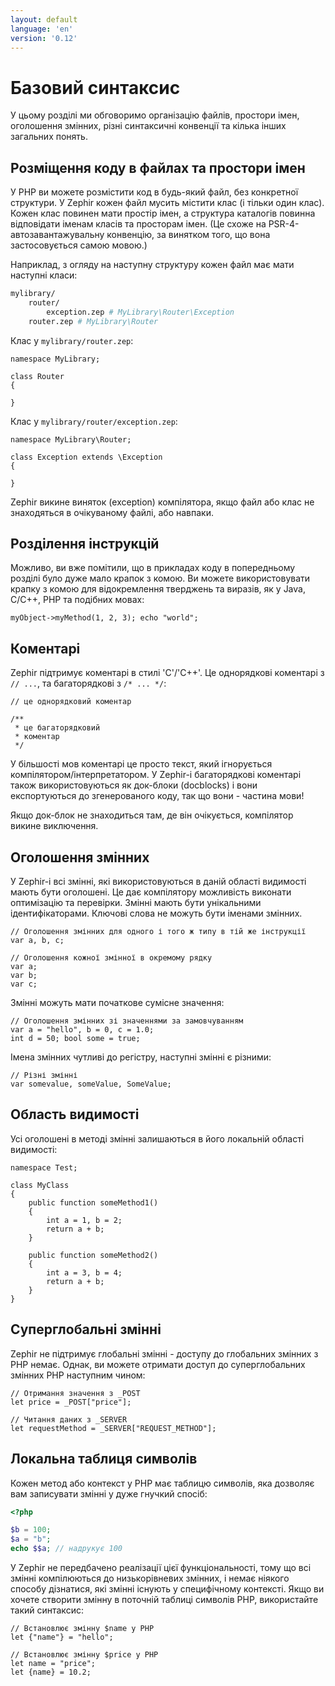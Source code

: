 ```yaml
---
layout: default
language: 'en'
version: '0.12'
---
```


# Базовий синтаксис

У цьому розділі ми обговоримо організацію файлів, простори імен, оголошення змінних, різні синтаксичні конвенції та кілька інших загальних понять.

<a name='organizing-code-in-files-and-namespaces'></a>

## Розміщення коду в файлах та простори імен

У PHP ви можете розмістити код в будь-який файл, без конкретної структури. У Zephir кожен файл мусить містити клас (і тільки один клас). Кожен клас повинен мати простір імен, а структура каталогів повинна відповідати іменам класів та просторам імен. (Це схоже на PSR-4-автозавантажувальну конвенцію, за винятком того, що вона застосовується самою мовою.)

Наприклад, з огляду на наступну структуру кожен файл має мати наступні класи:

```bash
mylibrary/
    router/
        exception.zep # MyLibrary\Router\Exception
    router.zep # MyLibrary\Router
```

Клас у `mylibrary/router.zep`:

```zephir
namespace MyLibrary;

class Router
{

}
```

Клас у `mylibrary/router/exception.zep`:

```zephir
namespace MyLibrary\Router;

class Exception extends \Exception
{

}
```

Zephir викине виняток (exception) компілятора, якщо файл або клас не знаходяться в очікуваному файлі, або навпаки.

<a name='instruction-separation'></a>

## Розділення інструкцій

Можливо, ви вже помітили, що в прикладах коду в попередньому розділі було дуже мало крапок з комою. Ви можете використовувати крапку з комою для відокремлення тверджень та виразів, як у Java, C/C++, PHP та подібних мовах:

```zephir
myObject->myMethod(1, 2, 3); echo "world";
```

<a name='comments'></a>

## Коментарі

Zephir підтримує коментарі в стилі 'C'/'C++'. Це однорядкові коментарі з `// ...`, та багаторядкові з `/* ... */`:

```zephir
// це однорядковий коментар

/**
 * це багаторядковий
 * коментар
 */
```

У більшості мов коментарі це просто текст, який ігнорується компілятором/інтерпретатором. У Zephir-і багаторядкові коментарі також використовуються як док-блоки (docblocks) і вони експортуються до згенерованого коду, так що вони - частина мови!

Якщо док-блок не знаходиться там, де він очікується, компілятор викине виключення.

<a name='variable-declarations'></a>

## Оголошення змінних

У Zephir-і всі змінні, які використовуються в даній області видимості мають бути оголошені. Це дає компілятору можливість виконати оптимізацію та перевірки. Змінні мають бути унікальними ідентифікаторами. Ключові слова не можуть бути іменами змінних.

```zephir
// Оголошення змінних для одного і того ж типу в тій же інструкції
var a, b, c;

// Оголошення кожної змінної в окремому рядку
var a;
var b;
var c;
```

Змінні можуть мати початкове сумісне значення:

```zephir
// Оголошення змінних зі значеннями за замовчуванням
var a = "hello", b = 0, c = 1.0;
int d = 50; bool some = true;
```

Імена змінних чутливі до регістру, наступні змінні є різними:

```zephir
// Різні змінні
var somevalue, someValue, SomeValue;
```

<a name='variable-scope'></a>

## Область видимості

Усі оголошені в методі змінні залишаються в його локальній області видимості:

```zephir
namespace Test;

class MyClass
{
    public function someMethod1()
    {
        int a = 1, b = 2;
        return a + b;
    }

    public function someMethod2()
    {
        int a = 3, b = 4;
        return a + b;
    }
}
```

<a name='super-global'></a>

## Суперглобальні змінні

Zephir не підтримує глобальні змінні - доступу до глобальних змінних з PHP немає. Однак, ви можете отримати доступ до суперглобальних змінних PHP наступним чином:

```zephir
// Отримання значення з _POST
let price = _POST["price"];

// Читання даних з _SERVER
let requestMethod = _SERVER["REQUEST_METHOD"];
```

<a name='local-symbol-table'></a>

## Локальна таблиця символів

Кожен метод або контекст у PHP має таблицю символів, яка дозволяє вам записувати змінні у дуже гнучкий спосіб:

```php
<?php

$b = 100;
$a = "b";
echo $$a; // надрукує 100
```

У Zephir не передбачено реалізації цієї функціональності, тому що всі змінні компілюються до низькорівневих змінних, і немає ніякого способу дізнатися, які змінні існують у специфічному контексті. Якщо ви хочете створити змінну в поточній таблиці символів PHP, використайте такий синтаксис:

```zephir
// Встановлює змінну $name у PHP
let {"name"} = "hello";

// Встановлює змінну $price у PHP
let name = "price";
let {name} = 10.2;
```